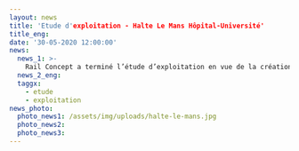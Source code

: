 ```yaml
---
layout: news
title: 'Etude d'exploitation - Halte Le Mans Hôpital-Université'
title_eng: 
date: '30-05-2020 12:00:00'
news:
  news_1: >-
    Rail Concept a terminé l’étude d’exploitation en vue de la création de la halte Le Mans Hôpital-Université. Afin d’améliorer la desserte péri-urbaine du Mans, la Région Pays de la Loire et la communauté urbaine Le Mans Métropole ont décidé de créer une nouvelle halte en interconnexion avec la ligne 1 du tramway sur le tronc commun aux lignes Le Mans – Laval et Le Mans – Alençon. La mise en service prévue pour aout 2023. Cette halte permettra d’améliorer la desserte du centre hospitalier du Mans et du campus universitaire. SNCF Réseau a confié à Rail Concept le soin d’analyser dans le détail les conséquences en termes d’exploitation de cette nouvelle halte et de définir les normes de tracés à utiliser par les horairistes. Nous avons ainsi réalisé une modélisation fine du nœud du Mans et des axes le desservant ainsi que des plans transport actuels et en situation de projet. Nous remercions nos différents interlocuteurs de SNCF Réseau pour leur confiance : Elisabeth Guilbot, Florent Guery, Benoit Desjardins, Erick Etroukang et Richard Hervé. Nous remercions aussi les différentes personnes de la Régions qui ont suivi l’étude : Adrian Friedrich, Youness Hdaddou et Fabienne Ploux.
  news_2_eng:
  taggx:
    - etude
    - exploitation
news_photo:
  photo_news1: /assets/img/uploads/halte-le-mans.jpg
  photo_news2:
  photo_news3:
---
```


